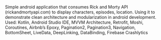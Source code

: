 Simple android application that consumes Rick and Morty API (rickandmortyapi.com) to display characters, episodes, location. Using it to demonstrate clean architecture and modularization in android development. Used: Kotlin, Android Studio IDE, MVVM Architecture, Retrofit, Moshi, Coroutines, Airbnb’s Epoxy, Pagination2, Pagination3, Navigation, BottomSheet, LiveData, DeepLinking, DataBinding, Firebase Crashlytics
